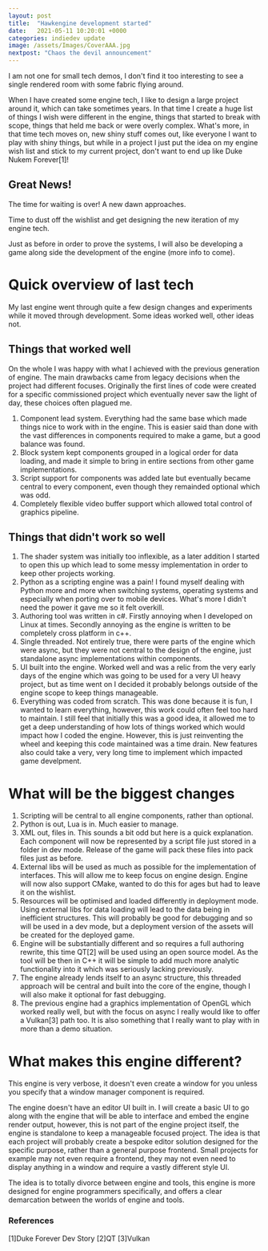 ```yaml
---
layout: post
title:  "Hawkengine development started"
date:   2021-05-11 10:20:01 +0000
categories: indiedev update
image: /assets/Images/CoverAAA.jpg
nextpost: "Chaos the devil announcement"
---
```


I am not one for small tech demos, I don't find it too interesting to see a single rendered room with some fabric flying around. 

When I have created some engine tech, I like to design a large project around it, which can take sometimes years. In that time I create a huge list of things I wish were different in the engine, things that started to break with scope, things that held me back or were overly complex. What's more, in that time tech moves on, new shiny stuff comes out, like everyone I want to play with shiny things, but while in a project I just put the idea on my engine wish list and stick to my current project, don't want to end up like Duke Nukem Forever[1]!

## Great News!

The time for waiting is over! A new dawn approaches.

Time to dust off the wishlist and get designing the new iteration of my engine tech.

Just as before in order to prove the systems, I will also be developing a game along side the development of the engine (more info to come).

# Quick overview of last tech

My last engine went through quite a few design changes and experiments while it moved through development. Some ideas worked well, other ideas not.

## Things that worked well
On the whole I was happy with what I achieved with the previous generation of engine. The main drawbacks came from legacy decisions when the project had different focuses. Originally the first lines of code were created for a specific commissioned project which eventually never saw the light of day, these choices often plagued me. 
1. Component lead system. Everything had the same base which made things nice to work with in the engine. This is easier said than done with the vast differences in components required to make a game, but a good balance was found.
2. Block system kept components grouped in a logical order for data loading, and made it simple to bring in entire sections from other game implementations.
3. Script support for components was added late but eventually became central to every component, even though they remainded optional which was odd.
4. Completely flexible video buffer support which allowed total control of graphics pipeline.

## Things that didn't work so well
1. The shader system was initially too inflexible, as a later addition I started to open this up which lead to some messy implementation in order to keep other projects working.
2. Python as a scripting engine was a pain! I found myself dealing with Python more and more when switching systems, operating systems and especially when porting over to mobile devices. What's more I didn't need the power it gave me so it felt overkill.
3. Authoring tool was written in c#. Firstly annoying when I developed on Linux at times. Secondly annoying as the engine is written to be completely cross platform in c++.
4. Single threaded. Not entirely true, there were parts of the engine which were async, but they were not central to the design of the engine, just standalone async implementations within components.
5. UI built into the engine. Worked well and was a relic from the very early days of the engine which was going to be used for a very UI heavy project, but as time went on I decided it probably belongs outside of the engine scope to keep things manageable.
6. Everything was coded from scratch. This was done because it is fun, I wanted to learn everything, however, this work could often feel too hard to maintain. I still feel that initially this was a good idea, it allowed me to get a deep understanding of how lots of things worked which would impact how I coded the engine. However, this is just reinventing the wheel and keeping this code maintained was a time drain. New features also could take a very, very long time to implement which impacted game develpment.

# What will be the biggest changes
1. Scripting will be central to all engine components, rather than optional.
2. Python is out, Lua is in. Much easier to manage.
3. XML out, files in. This sounds a bit odd but here is a quick explanation. Each component will now be represented by a script file just stored in a folder in dev mode. Release of the game will pack these files into pack files just as before.
4. External libs will be used as much as possible for the implementation of interfaces. This will allow me to keep focus on engine design. Engine will now also support CMake, wanted to do this for ages but had to leave it on the wishlist.
5. Resources will be optimised and loaded differently in deployment mode. Using external libs for data loading will lead to the data being in inefficient structures. This will probably be good for debugging and so will be used in a dev mode, but a deployment version of the assets will be created for the deployed game.
6. Engine will be substantially different and so requires a full authoring rewrite, this time QT[2] will be used using an open source model. As the tool will be then in C++ it will be simple to add much more analytic functionality into it which was seriously lacking previously.
7. The engine already lends itself to an async structure, this threaded approach will be central and built into the core of the engine, though I will also make it optional for fast debugging.
8. The previous engine had a graphics implementation of OpenGL which worked really well, but with the focus on async I really would like to offer a Vulkan[3] path too. It is also something that I really want to play with in more than a demo situation.

# What makes this engine different?
This engine is very verbose, it doesn't even create a window for you unless you specify that a window manager component is required.

The engine doesn't have an editor UI built in. I will create a basic UI to go along with the engine that will be able to interface and embed the engine render output, however, this is not part of the engine project itself, the engine is standalone to keep a manageable focused project. The idea is that each project will probably create a bespoke editor solution designed for the specific purpose, rather than a general purpose frontend. Small projects for example may not even require a frontend, they may not even need to display anything in a window and require a vastly different style UI.

The idea is to totally divorce between engine and tools, this engine is more designed for engine programmers specifically, and offers a clear demarcation between the worlds of engine and tools. 

### References
[1]Duke Forever Dev Story
[2]QT
[3]Vulkan